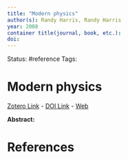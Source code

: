 ```yaml
---
title: "Modern physics"
author(s): Randy Harris, Randy Harris
year: 2008
container title(journal, book, etc.): 
doi: 
---
```

Status: #reference
Tags:
# Modern physics
[Zotero Link](zotero://select/items/@Harris.Harris2008_ModernPhysics) - [DOI Link](https://doi.org/) - [Web]()

**Abstract:** 

# References
